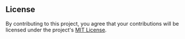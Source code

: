 ## License

By contributing to this project, you agree that your contributions will be licensed under the project's [MIT License](./LICENSE).
